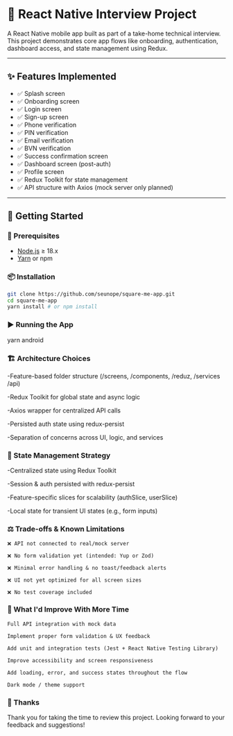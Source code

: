 # 📱 React Native Interview Project

A React Native mobile app built as part of a take-home technical interview. This project demonstrates core app flows like onboarding, authentication, dashboard access, and state management using Redux.

---

## ✨ Features Implemented

- ✅ Splash screen
- ✅ Onboarding screen
- ✅ Login screen
- ✅ Sign-up screen
- ✅ Phone verification
- ✅ PIN verification
- ✅ Email verification
- ✅ BVN verification
- ✅ Success confirmation screen
- ✅ Dashboard screen (post-auth)
- ✅ Profile screen
- ✅ Redux Toolkit for state management
- ✅ API structure with Axios (mock server only planned)

---

## 🚀 Getting Started

### 🔧 Prerequisites

- [Node.js](https://nodejs.org/) ≥ 18.x
- [Yarn](https://yarnpkg.com/) or npm

### 📦 Installation

```bash
git clone https://github.com/seunope/square-me-app.git
cd square-me-app
yarn install # or npm install
```  

### ▶️ Running the App
yarn android

### 🏗️ Architecture Choices

-Feature-based folder structure (/screens, /components, /reduz, /services /api)

-Redux Toolkit for global state and async logic

-Axios wrapper for centralized API calls

-Persisted auth state using redux-persist

-Separation of concerns across UI, logic, and services

### 🧠 State Management Strategy

-Centralized state using Redux Toolkit

-Session & auth persisted with redux-persist

-Feature-specific slices for scalability (authSlice, userSlice)

-Local state for transient UI states (e.g., form inputs)

### ⚖️ Trade-offs & Known Limitations

    ❌ API not connected to real/mock server

    ❌ No form validation yet (intended: Yup or Zod)

    ❌ Minimal error handling & no toast/feedback alerts

    ❌ UI not yet optimized for all screen sizes

    ❌ No test coverage included

### 🚧 What I'd Improve With More Time

    Full API integration with mock data

    Implement proper form validation & UX feedback

    Add unit and integration tests (Jest + React Native Testing Library)

    Improve accessibility and screen responsiveness

    Add loading, error, and success states throughout the flow

    Dark mode / theme support

### 🙏 Thanks

Thank you for taking the time to review this project. Looking forward to your feedback and suggestions!